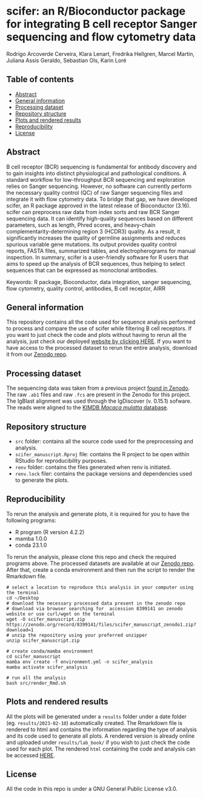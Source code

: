 # scifer: an R/Bioconductor package for integrating B cell receptor Sanger sequencing and flow cytometry data


Rodrigo Arcoverde Cerveira, Klara Lenart, Fredrika Hellgren, Marcel Martin, Juliana Assis Geraldo, Sebastian Ols, Karin Loré


## Table of contents
* [Abstract](#abstract)
* [General information](#general-information)
* [Processing dataset](#processing-dataset)
* [Repository structure](#repository-structure)
* [Plots and rendered results](#plots-and-rendered-results)
* [Reproducibility](#reproducibility)
* [License](#license)

## Abstract

B cell receptor (BCR) sequencing is fundamental for antibody discovery and to gain insights into distinct physiological and pathological conditions. A standard workflow for low-throughput BCR sequencing and exploration relies on Sanger sequencing. However, no software can currently perform the necessary quality control (QC) of raw Sanger sequencing files and integrate it with flow cytometry data. To bridge that gap, we have developed scifer, an R package approved in the latest release of Bioconductor (3.16). scifer can preprocess raw data from index sorts and raw BCR Sanger sequencing data. It can identify high-quality sequences based on different parameters, such as length, Phred scores, and heavy-chain complementarity-determining region 3 (HCDR3) quality. As a result, it significantly increases the quality of germline assignments and reduces spurious variable gene mutations. Its output provides quality control reports, FASTA files, summarized tables, and electropherograms for manual inspection. In summary, scifer is a user-friendly software for R users that aims to speed up the analysis of BCR sequences, thus helping to select sequences that can be expressed as monoclonal antibodies.

Keywords: R package, Bioconductor, data integration, sanger sequencing, flow cytometry, quality control, antibodies, B cell receptor, AIRR


## General information

This repository contains all the code used for sequence analysis performed to process and compare the use of scifer while filtering B cell receptors. If you want to just check the code and plots without having to rerun all the analysis, just check our deployed [website by clicking HERE](https://rodrigarc.github.io/scifer_manuscript/results/lab_book/scifer_analysis_and_plots.html). If you want to have access to the processed dataset to rerun the entire analysis, download it from our [Zenodo repo](https://zenodo.org/record/8399141).

## Processing dataset

The sequencing data was taken from a previous project [found in Zenodo](https://zenodo.org/record/7895251). The raw `.ab1` files and raw `.fcs` are present in the Zenodo for this project. The IgBlast alignment was used through the IgDiscover (v. 0.15.1) sofware. The reads were aligned to the [KIMDB *Macaca mulatta* database](http://kimdb.gkhlab.se/datasets/).

## Repository structure
 - `src` folder: contains all the source code used for the preprocessing and analysis.
 - `scifer_manuscript.Rproj` file: contains the R project to be open within RStudio for reproducibility purposes.
 - `renv` folder: contains the files generated when renv is initiated. 
 - `renv.lock` filer: contains the package versions and dependencies used to generate the plots.
 
## Reproducibility

To rerun the analysis and generate plots, it is required for you to have the following programs:
 - R program (R version 4.2.2)
 - mamba 1.0.0
 - conda 23.1.0
 
To rerun the analysis, please clone this repo and check the required programs above. The processed datasets are available at our [Zenodo repo](https://zenodo.org/record/8399141). After that, create a conda environment and then run the script to render the Rmarkdown file.


```
# select a location to reproduce this analysis in your computer using the terminal
cd ~/Desktop
# download the necessary processed data present in the zenodo repo
# download via browser searching for  accession 8399141 on zenodo website or use curl/wget on the terminal
wget -O scifer_manuscript.zip https://zenodo.org/record/8399141/files/scifer_manuscript_zenodo1.zip?download=1
# unzip the repository using your preferred unzipper
unzip scifer_manuscript.zip

# create conda/mamba environment
cd scifer_manuscript
mamba env create -f environment.yml -n scifer_analysis
mamba activate scifer_analysis

# run all the analysis
bash src/render_Rmd.sh

```

## Plots and rendered results

All the plots will be generated under a `results` folder under a date folder (eg. `results/2023-02-10`) automatically created. The Rmarkdown file is rendered to html and contains the information regarding the type of analysis and its code used to generate all plots. A rendered version is already online and uploaded under `results/lab_book/` if you wish to just check the code used for each plot. The rendered `html` containing the code and analysis can be accessed [HERE](https://rodrigarc.github.io/scifer_manuscript/results/lab_book/scifer_analysis_and_plots.html). 


## License

All the code in this repo is under a GNU General Public License v3.0.
